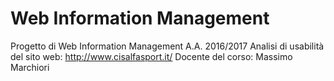 # Web Information Management
Progetto di Web Information Management A.A. 2016/2017
Analisi di usabilità del sito web: http://www.cisalfasport.it/
Docente del corso: Massimo Marchiori
